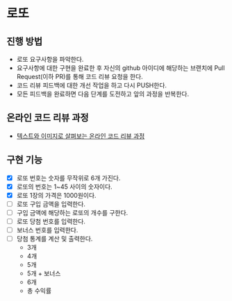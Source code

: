# 로또
## 진행 방법
* 로또 요구사항을 파악한다.
* 요구사항에 대한 구현을 완료한 후 자신의 github 아이디에 해당하는 브랜치에 Pull Request(이하 PR)를 통해 코드 리뷰 요청을 한다.
* 코드 리뷰 피드백에 대한 개선 작업을 하고 다시 PUSH한다.
* 모든 피드백을 완료하면 다음 단계를 도전하고 앞의 과정을 반복한다.

## 온라인 코드 리뷰 과정
* [텍스트와 이미지로 살펴보는 온라인 코드 리뷰 과정](https://github.com/next-step/nextstep-docs/tree/master/codereview)

## 구현 기능
- [x] 로또 번호는 숫자를 무작위로 6개 가진다.
- [x] 로또의 번호는 1~45 사이의 숫자이다.
- [x] 로또 1장의 가격은 1000원이다.
- [ ] 로또 구입 금액을 입력한다.
- [ ] 구입 금액에 해당하는 로또의 개수를 구한다.
- [ ] 로또 당첨 번호를 입력한다.
- [ ] 보너스 번호를 입력한다.
- [ ] 당첨 통계를 계산 및 출력한다.
  - 3개
  - 4개
  - 5개
  - 5개 + 보너스
  - 6개
  - 총 수익률
